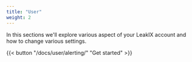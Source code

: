 ```yaml
---
title: "User"
weight: 2
---
```


In this sections we'll explore various aspect of your LeakIX account and how to change various settings.

{{< button "/docs/user/alerting/" "Get started" >}}

